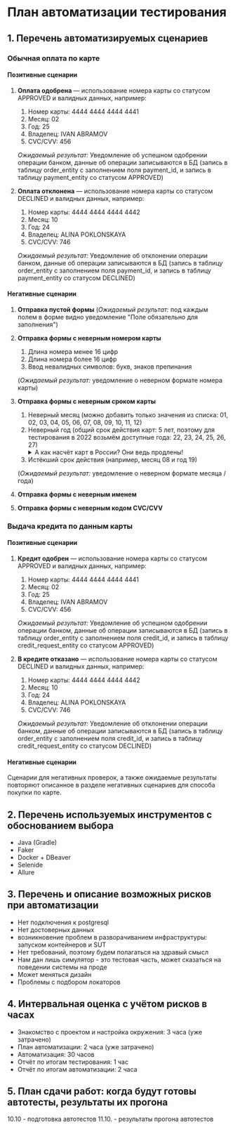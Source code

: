 # План автоматизации тестирования

## 1. Перечень автоматизируемых сценариев
### Обычная оплата по карте
#### Позитивные сценарии
1. **Оплата одобрена** — использование номера карты со статусом APPROVED и валидных данных, например:
   1. Номер карты: 4444 4444 4444 4441
   2. Месяц: 02
   3. Год: 25
   4. Владелец: IVAN ABRAMOV
   5. CVC/CVV: 456
   
   *Ожидаемый результат:* Уведомление об успешном одобрении операции банком, данные об операции записываются в БД (запись в таблицу order_entity с заполнением поля payment_id, и запись в таблицу payment_entity со статусом APPROVED)

2. **Оплата отклонена** — использование номера карты со статусом DECLINED и валидных данных, например:
    1. Номер карты: 4444 4444 4444 4442
    2. Месяц: 10
    3. Год: 24
    4. Владелец: ALINA POKLONSKAYA
    5. CVC/CVV: 746

   *Ожидаемый результат:* Уведомление об отклонении операции банком, данные об операции записываются в БД (запись в таблицу order_entity с заполнением поля payment_id, и запись в таблицу payment_entity со статусом DECLINED)

#### Негативные сценарии
1. **Отправка пустой формы** (*Ожидаемый результат:* под каждым полем в форме видно уведомление "Поле обязательно для заполнения")

2. **Отправка формы с неверным номером карты**
   1. Длина номера менее 16 цифр
   2. Длина номера более 16 цифр
   3. Ввод невалидных символов: букв, знаков препинания
   
   (*Ожидаемый результат:* уведомление о неверном формате номера карты)

3. **Отправка формы с неверным сроком карты**
   1. Неверный месяц (можно добавить только значения из списка: 01, 02, 03, 04, 05, 06, 07, 08, 09, 10, 11, 12)
   2. Неверный год (общий срок действия карт: 5 лет, поэтому для тестирования в 2022 возьмём доступные года: 22, 23, 24, 25, 26, 27)
        <details>
        <summary>А как насчёт карт в России? Они ведь продлены!</summary>
        Приложение написано как минимум в 2019 году. Документации и требований нет, поэтому руководствуюсь <em>здравым смыслом</em> и беру стандартный срок в 5 лет. 
        </details>
   3. Истёкший срок действия (например, месяц 08 и год 19)

   (*Ожидаемый результат:* уведомление о неверном формате месяца / года)

4. **Отправка формы с неверным именем**
5. **Отправка формы с неверным кодом CVC/CVV**


### Выдача кредита по данным карты
#### Позитивные сценарии
1. **Кредит одобрен** — использование номера карты со статусом APPROVED и валидных данных, например:
    1. Номер карты: 4444 4444 4444 4441
    2. Месяц: 02
    3. Год: 25
    4. Владелец: IVAN ABRAMOV
    5. CVC/CVV: 456

   *Ожидаемый результат:* Уведомление об успешном одобрении операции банком, данные об операции записываются в БД (запись в таблицу order_entity с заполнением поля credit_id, и запись в таблицу credit_request_entity со статусом APPROVED)

2. **В кредите отказано** — использование номера карты со статусом DECLINED и валидных данных, например:
    1. Номер карты: 4444 4444 4444 4442
    2. Месяц: 10
    3. Год: 24
    4. Владелец: ALINA POKLONSKAYA
    5. CVC/CVV: 746

   *Ожидаемый результат:* Уведомление об отклонении операции банком, данные об операции записываются в БД (запись в таблицу order_entity с заполнением поля credit_id, и запись в таблицу credit_request_entity со статусом DECLINED)

#### Негативные сценарии
Сценарии для негативных проверок, а также ожидаемые результаты повторяют описанное в разделе негативных сценариев для способа покупки по карте.

## 2. Перечень используемых инструментов с обоснованием выбора
- Java (Gradle)
- Faker 
- Docker + DBeaver 
- Selenide 
- Allure

## 3. Перечень и описание возможных рисков при автоматизации
- Нет подключения к postgresql 
- Нет достоверных данных 
- возникновение проблем в разворачиванием инфраструктуры: запуском контейнеров и SUT 
- Нет требований, поэтому будем полагаться на здравый смысл 
- Нам дан лишь симулятор - это тестовая часть, может сказаться на поведении системы на проде 
- Может меняться дизайн 
- Проблемы с подбором локаторов

## 4. Интервальная оценка с учётом рисков в часах
- Знакомство с проектом и настройка окружения: 3 часа (уже затрачено)
- План автоматизации: 2 часа (уже затрачено)
- Автоматизация: 30 часов
- Отчёт по итогам тестирования: 1 час
- Отчёт по итогам автоматизации: 2 часа

## 5. План сдачи работ: когда будут готовы автотесты, результаты их прогона
10.10 - подготовка автотестов
11.10. - результаты прогона автотестов

